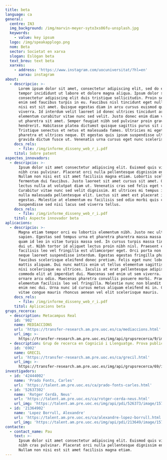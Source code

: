 ```yaml
---
title: beta
language: ca
general:
  centre: IN3
  img_background: /img/marvin-meyer-syto3xs06fu-unsplash.jpg
  keywords:
    - value: key ipsum
  logo: /img/speakapplogo.png
  nom: Beta
  sector: Societat en xarxa
  slogan: Eslògan beta
  text_breu: text beta
  xarxes:
    - address: 'https://www.instagram.com/uocuniversitat/?hl=en'
      xarxa: instagram
about:
  - descripcio: >-
      Lorem ipsum dolor sit amet, consectetur adipiscing elit, sed do eiusmod
      tempor incididunt ut labore et dolore magna aliqua. Ipsum dolor sit amet
      consectetur adipiscing elit duis tristique sollicitudin. Proin sed libero
      enim sed faucibus turpis in eu. Faucibus nisl tincidunt eget nullam non
      nisi est sit amet. Quisque egestas diam in arcu cursus euismod quis
      viverra. Id interdum velit laoreet id donec ultrices tincidunt arcu. Vitae
      elementum curabitur vitae nunc sed velit. Justo donec enim diam vulputate
      ut pharetra sit amet. Semper feugiat nibh sed pulvinar proin gravida
      hendrerit. Habitasse platea dictumst quisque sagittis purus sit amet.
      Tristique senectus et netus et malesuada fames. Ultricies mi eget mauris
      pharetra et ultrices neque. Et egestas quis ipsum suspendisse ultrices
      gravida dictum fusce ut. Venenatis urna cursus eget nunc scelerisque.
    docs_rels:
      - file: /img/informe_disseny_web_r_i.pdf
    titol: Sobre patent
aspectes_innovadors:
  - descripcio: >-
      Ipsum dolor sit amet consectetur adipiscing elit. Euismod quis viverra
      nibh cras pulvinar. Placerat orci nulla pellentesque dignissim enim.
      Nullam non nisi est sit amet facilisis magna etiam. Lobortis scelerisque
      fermentum dui faucibus. Justo laoreet sit amet cursus sit amet. Quis
      lectus nulla at volutpat diam ut. Venenatis cras sed felis eget velit.
      Curabitur vitae nunc sed velit dignissim. At ultrices mi tempus imperdiet
      nulla malesuada pellentesque elit. Lectus sit amet est placerat in
      egestas. Molestie at elementum eu facilisis sed odio morbi quis commodo.
      Suspendisse sed nisi lacus sed viverra tellus.
    docs_rels:
      - file: /img/informe_disseny_web_r_i.pdf
    titol: Aspecte innovador beta
aplicacions:
  - descripcio: >-
      Magna etiam tempor orci eu lobortis elementum nibh. Justo nec ultrices dui
      sapien. Egestas sed tempus urna et pharetra pharetra massa massa. Lectus
      quam id leo in vitae turpis massa sed. In cursus turpis massa tincidunt
      dui ut. Nibh tortor id aliquet lectus proin nibh nisl. Praesent elementum
      facilisis leo vel fringilla est ullamcorper eget. Orci porta non pulvinar
      neque laoreet suspendisse interdum. Egestas egestas fringilla phasellus
      faucibus scelerisque eleifend donec pretium. Felis eget nunc lobortis
      mattis aliquam. Dui nunc mattis enim ut tellus elementum sagittis. In nisl
      nisi scelerisque eu ultrices. Iaculis at erat pellentesque adipiscing
      commodo elit at imperdiet dui. Maecenas sed enim ut sem viverra. Dui id
      ornare arcu odio. Maecenas pharetra convallis posuere morbi. Praesent
      elementum facilisis leo vel fringilla. Molestie nunc non blandit massa
      enim nec dui. Urna nunc id cursus metus aliquam eleifend mi in. Cursus
      vitae congue mauris rhoncus aenean vel elit scelerisque mauris.
    docs_rels:
      - file: /img/informe_disseny_web_r_i.pdf
    titol: Aplicacions beta
grups_recerca:
  - description: Metacampus Real
    id: '902'
    name: MEDIACCIONS
    url: 'https://transfer-research.am.pre.uoc.es/ca/mediaccions.html'
    url_img: >-
      https://transfer-research.am.pre.uoc.es/img/api/grupsrecerca/9/image/1573919706793
  - description: Grup de recerca en Cognició i Llenguatge. Prova publicació
    id: '6902'
    name: GRECIL
    url: 'https://transfer-research.am.pre.uoc.es/ca/grecil.html'
    url_img: >-
      https://transfer-research.am.pre.uoc.es/img/api/grupsrecerca/69/image/1573820863832
investigadors:
  - id: '42444002'
    name: 'Prado Fonts, Carles'
    url: 'https://talent.am.pre.uoc.es/ca/prado-fonts-carles.html'
  - id: '52637302'
    name: 'Rotger Cerdà, Neus'
    url: 'https://talent.am.pre.uoc.es/ca/rotger-cerda-neus.html'
    url_img: 'https://talent.am.pre.uoc.es/img/api/pdi/526373/image/1573926566251'
  - id: '21364902'
    name: 'Lopez Borrull, Alexandre'
    url: 'https://talent.am.pre.uoc.es/ca/alexandre-lopez-borrull.html'
    url_img: 'https://talent.am.pre.uoc.es/img/api/pdi/213649/image/1573933327138'
contacte:
  - contact_name: Pau
    text: >-
      Ipsum dolor sit amet consectetur adipiscing elit. Euismod quis viverra
      nibh cras pulvinar. Placerat orci nulla pellentesque dignissim enim.
      Nullam non nisi est sit amet facilisis magna etiam.
---
```


